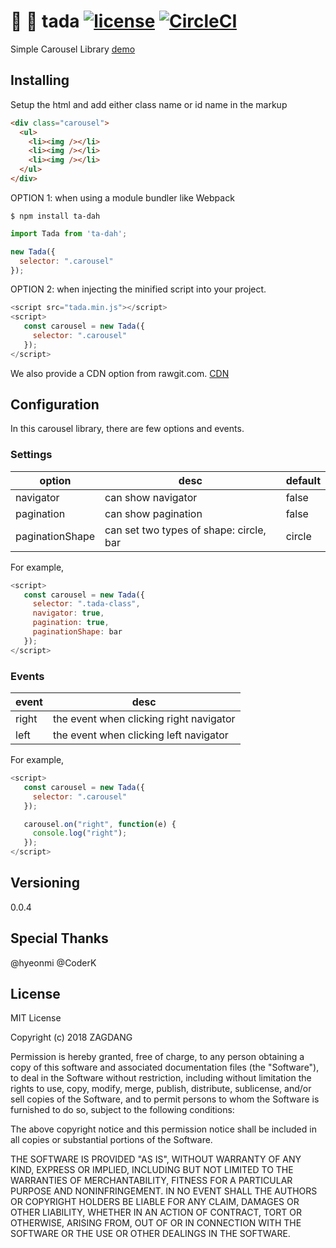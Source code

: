 # :tada: :carousel_horse: tada [![license](https://img.shields.io/github/license/desktop/desktop.svg?style=flat-square)](https://github.com/desktop/desktop/blob/master/LICENSE) [![CircleCI](https://circleci.com/gh/SE-Jr/tada.js/tree/develop.svg?style=svg)](https://circleci.com/gh/SE-Jr/tada.js/tree/develop)

Simple Carousel Library [demo](https://se-jr.github.io/tada.js/)

## Installing

Setup the html and add either class name or id name in the markup
```html
<div class="carousel">
  <ul>
    <li><img /></li>
    <li><img /></li>
    <li><img /></li>
  </ul>
</div>
```

OPTION 1: when using a module bundler like Webpack

```shell
$ npm install ta-dah
```

```javascript
import Tada from 'ta-dah';

new Tada({
  selector: ".carousel"
});
```

OPTION 2: when injecting the minified script into your project.

```javascript
<script src="tada.min.js"></script>
<script>
   const carousel = new Tada({
     selector: ".carousel"
   });
</script>

```
We also provide a CDN option from rawgit.com.
[CDN](https://cdn.rawgit.com/SE-Jr/tada.js/a8c22ed027a08858e1f062424673d8ed698a10b3/dist/tada.min.js)

## Configuration
In this carousel library, there are few options and events.

### Settings
| option          | desc | default |
|-----------------|------|---------|
| navigator       | can show navigator | false   |
| pagination      | can show pagination | false   |
| paginationShape | can set two types of shape: circle, bar | circle  |

For example,
```javascript
<script>
   const carousel = new Tada({
     selector: ".tada-class",
     navigator: true,
     pagination: true,
     paginationShape: bar
   });
</script>
```

### Events

| event | desc |
|-------|------|
| right |  the event when clicking right navigator     |
| left  |  the event when clicking left navigator    |

For example,

```javascript
<script>
   const carousel = new Tada({
     selector: ".carousel"
   });

   carousel.on("right", function(e) {
     console.log("right");
   });
</script>
```

## Versioning
0.0.4

## Special Thanks
@hyeonmi @CoderK

## License
MIT License

Copyright (c) 2018 ZAGDANG

Permission is hereby granted, free of charge, to any person obtaining a copy
of this software and associated documentation files (the "Software"), to deal
in the Software without restriction, including without limitation the rights
to use, copy, modify, merge, publish, distribute, sublicense, and/or sell
copies of the Software, and to permit persons to whom the Software is
furnished to do so, subject to the following conditions:

The above copyright notice and this permission notice shall be included in all
copies or substantial portions of the Software.

THE SOFTWARE IS PROVIDED "AS IS", WITHOUT WARRANTY OF ANY KIND, EXPRESS OR
IMPLIED, INCLUDING BUT NOT LIMITED TO THE WARRANTIES OF MERCHANTABILITY,
FITNESS FOR A PARTICULAR PURPOSE AND NONINFRINGEMENT. IN NO EVENT SHALL THE
AUTHORS OR COPYRIGHT HOLDERS BE LIABLE FOR ANY CLAIM, DAMAGES OR OTHER
LIABILITY, WHETHER IN AN ACTION OF CONTRACT, TORT OR OTHERWISE, ARISING FROM,
OUT OF OR IN CONNECTION WITH THE SOFTWARE OR THE USE OR OTHER DEALINGS IN THE
SOFTWARE.

